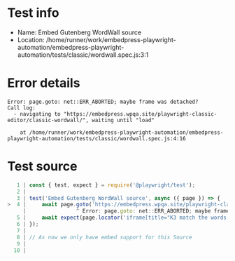 # Test info

- Name: Embed Gutenberg WordWall source
- Location: /home/runner/work/embedpress-playwright-automation/embedpress-playwright-automation/tests/classic/wordwall.spec.js:3:1

# Error details

```
Error: page.goto: net::ERR_ABORTED; maybe frame was detached?
Call log:
  - navigating to "https://embedpress.wpqa.site/playwright-classic-editor/classic-wordwall/", waiting until "load"

    at /home/runner/work/embedpress-playwright-automation/embedpress-playwright-automation/tests/classic/wordwall.spec.js:4:16
```

# Test source

```ts
   1 | const { test, expect } = require('@playwright/test');
   2 |
   3 | test('Embed Gutenberg WordWall source', async ({ page }) => {
>  4 |     await page.goto('https://embedpress.wpqa.site/playwright-classic-editor/classic-wordwall/');
     |                ^ Error: page.goto: net::ERR_ABORTED; maybe frame was detached?
   5 |     await expect(page.locator('iframe[title="K3 match the words wk36"]').contentFrame().locator('canvas')).toBeVisible();
   6 | });
   7 |
   8 | // As now we only have embed support for this Source
   9 |
  10 |
```